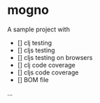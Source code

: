 # mogno

A sample project with

- [] clj testing
- [] cljs testing
- [] cljs testing on browsers
- [] clj code coverage
- [] cljs code coverage
- [] BOM file


...